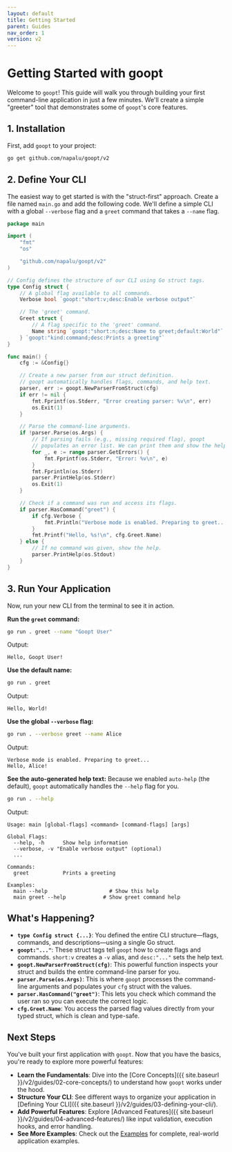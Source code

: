 ```yaml
---
layout: default
title: Getting Started
parent: Guides
nav_order: 1
version: v2
---
```


# Getting Started with goopt

Welcome to `goopt`! This guide will walk you through building your first command-line application in just a few minutes. We'll create a simple "greeter" tool that demonstrates some of `goopt`'s core features.

## 1. Installation

First, add `goopt` to your project:

```bash
go get github.com/napalu/goopt/v2
```

## 2. Define Your CLI

The easiest way to get started is with the "struct-first" approach. Create a file named `main.go` and add the following code. We'll define a simple CLI with a global `--verbose` flag and a `greet` command that takes a `--name` flag.

```go
package main

import (
	"fmt"
	"os"

	"github.com/napalu/goopt/v2"
)

// Config defines the structure of our CLI using Go struct tags.
type Config struct {
	// A global flag available to all commands.
	Verbose bool `goopt:"short:v;desc:Enable verbose output"`

	// The 'greet' command.
	Greet struct {
		// A flag specific to the 'greet' command.
		Name string `goopt:"short:n;desc:Name to greet;default:World"`
	} `goopt:"kind:command;desc:Prints a greeting"`
}

func main() {
	cfg := &Config{}

	// Create a new parser from our struct definition.
	// goopt automatically handles flags, commands, and help text.
	parser, err := goopt.NewParserFromStruct(cfg)
	if err != nil {
		fmt.Fprintf(os.Stderr, "Error creating parser: %v\n", err)
		os.Exit(1)
	}

	// Parse the command-line arguments.
	if !parser.Parse(os.Args) {
		// If parsing fails (e.g., missing required flag), goopt
		// populates an error list. We can print them and show the help.
		for _, e := range parser.GetErrors() {
			fmt.Fprintf(os.Stderr, "Error: %v\n", e)
		}
		fmt.Fprintln(os.Stderr)
		parser.PrintHelp(os.Stderr)
		os.Exit(1)
	}

	// Check if a command was run and access its flags.
	if parser.HasCommand("greet") {
		if cfg.Verbose {
			fmt.Println("Verbose mode is enabled. Preparing to greet...")
		}
		fmt.Printf("Hello, %s!\n", cfg.Greet.Name)
	} else {
		// If no command was given, show the help.
		parser.PrintHelp(os.Stdout)
	}
}
```

## 3. Run Your Application

Now, run your new CLI from the terminal to see it in action.

**Run the `greet` command:**
```bash
go run . greet --name "Goopt User"
```
Output:
```
Hello, Goopt User!
```

**Use the default name:**
```bash
go run . greet
```
Output:
```
Hello, World!
```

**Use the global `--verbose` flag:**
```bash
go run . --verbose greet --name Alice
```
Output:
```
Verbose mode is enabled. Preparing to greet...
Hello, Alice!
```

**See the auto-generated help text:**
Because we enabled `auto-help` (the default), `goopt` automatically handles the `--help` flag for you.
```bash
go run . --help
```
Output:
```
Usage: main [global-flags] <command> [command-flags] [args]

Global Flags:
  --help, -h      Show help information
  --verbose, -v "Enable verbose output" (optional)
  ...

Commands:
  greet           Prints a greeting

Examples:
  main --help                    # Show this help
  main greet --help            # Show greet command help
```

## What's Happening?

*   **`type Config struct {...}`**: You defined the entire CLI structure—flags, commands, and descriptions—using a single Go struct.
*   **`goopt:"..."`**: These struct tags tell `goopt` how to create flags and commands. `short:v` creates a `-v` alias, and `desc:"..."` sets the help text.
*   **`goopt.NewParserFromStruct(cfg)`**: This powerful function inspects your struct and builds the entire command-line parser for you.
*   **`parser.Parse(os.Args)`**: This is where `goopt` processes the command-line arguments and populates your `cfg` struct with the values.
*   **`parser.HasCommand("greet")`**: This lets you check which command the user ran so you can execute the correct logic.
*   **`cfg.Greet.Name`**: You access the parsed flag values directly from your typed struct, which is clean and type-safe.

## Next Steps

You've built your first application with `goopt`. Now that you have the basics, you're ready to explore more powerful features:

*   **Learn the Fundamentals**: Dive into the [Core Concepts]({{ site.baseurl }}/v2/guides/02-core-concepts/) to understand how `goopt` works under the hood.
*   **Structure Your CLI**: See different ways to organize your application in [Defining Your CLI]({{ site.baseurl }}/v2/guides/03-defining-your-cli/).
*   **Add Powerful Features**: Explore [Advanced Features]({{ site.baseurl }}/v2/guides/04-advanced-features/) like input validation, execution hooks, and error handling.
*   **See More Examples**: Check out the [Examples](./cookbook/index.md) for complete, real-world application examples.